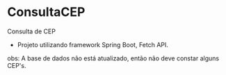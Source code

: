 # ConsultaCEP
Consulta de CEP
- Projeto utilizando framework Spring Boot, Fetch API.


obs: A base de dados não está atualizado, então não deve constar alguns CEP's.

